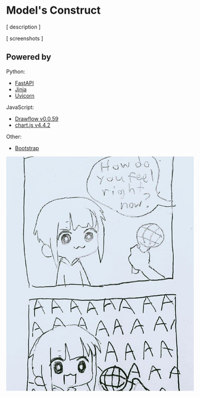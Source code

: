 # Model's Construct
[ description ]

[ screenshots ]

## Powered by
Python:
- [FastAPI](https://github.com/tiangolo/fastapi)
- [Jinja](https://github.com/pallets/jinja/)
- [Uvicorn](https://github.com/encode/uvicorn)

JavaScript:
- [Drawflow v0.0.59](https://github.com/jerosoler/Drawflow)
- [chart.js v4.4.2](https://github.com/chartjs/Chart.js)

Other:
- [Bootstrap](https://github.com/twbs/bootstrap)

<img src="./recources/me when.jpg">